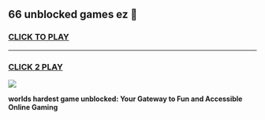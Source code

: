 
## 66 unblocked games ez 👋
<h3>
<a href="https://premium.freeplayer.one?title=66_unblocked_games_ez&ref=13F">CLICK TO PLAY</a></h3>
<hr>

<h3>
<a href="https://premium.freeplayer.one?title=66_unblocked_games_ez&ref=13F">CLICK 2 PLAY</a>
  
</h3>

<a href="https://premium.freeplayer.one?title=66_unblocked_games_ez&ref=12F/"><img src="https://clearcache.store/games.png"></a>


**worlds hardest game unblocked: Your Gateway to Fun and Accessible Online Gaming**
